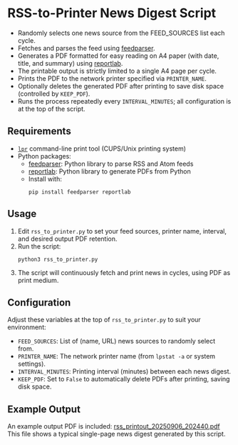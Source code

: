 # RSS-to-Printer News Digest Script

- Randomly selects one news source from the FEED_SOURCES list each cycle.
- Fetches and parses the feed using [feedparser](https://pypi.org/project/feedparser/).
- Generates a PDF formatted for easy reading on A4 paper (with date, title, and summary) using [reportlab](https://pypi.org/project/reportlab/).
- The printable output is strictly limited to a single A4 page per cycle.
- Prints the PDF to the network printer specified via `PRINTER_NAME`.
- Optionally deletes the generated PDF after printing to save disk space (controlled by `KEEP_PDF`).
- Runs the process repeatedly every `INTERVAL_MINUTES`; all configuration is at the top of the script.

## Requirements

- [`lpr`](https://en.wikipedia.org/wiki/Lpr) command-line print tool (CUPS/Unix printing system)
- Python packages:
  - [feedparser](https://pypi.org/project/feedparser/): Python library to parse RSS and Atom feeds  
  - [reportlab](https://pypi.org/project/reportlab/): Python library to generate PDFs from Python
  - Install with:
    ```
    pip install feedparser reportlab
    ```

## Usage

1. Edit `rss_to_printer.py` to set your feed sources, printer name, interval, and desired output PDF retention.
2. Run the script:
   ```
   python3 rss_to_printer.py
   ```
3. The script will continuously fetch and print news in cycles, using PDF as print medium.

## Configuration

Adjust these variables at the top of `rss_to_printer.py` to suit your environment:
- `FEED_SOURCES`: List of (name, URL) news sources to randomly select from.
- `PRINTER_NAME`: The network printer name (from `lpstat -a` or system settings).
- `INTERVAL_MINUTES`: Printing interval (minutes) between each news digest.
- `KEEP_PDF`: Set to `False` to automatically delete PDFs after printing, saving disk space.

## Example Output

An example output PDF is included: [rss_printout_20250906_202440.pdf](rss_printout_20250906_202440.pdf)  
This file shows a typical single-page news digest generated by this script.
